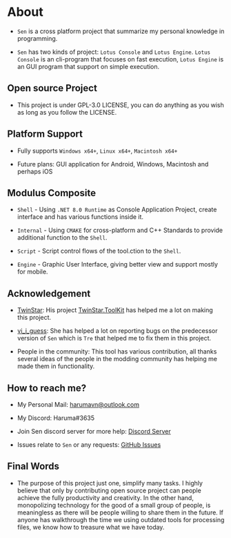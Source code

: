 # About

-   `Sen` is a cross platform project that summarize my personal knowledge in programming.

-   `Sen` has two kinds of project: `Lotus Console` and `Lotus Engine`. `Lotus Console` is an cli-program that focuses on fast execution, `Lotus Engine` is an GUI program that support on simple execution.

## Open source Project

-   This project is under GPL-3.0 LICENSE, you can do anything as you wish as long as you follow the LICENSE.

## Platform Support

-   Fully supports `Windows x64+`, `Linux x64+`, `Macintosh x64+`

-   Future plans: GUI application for Android, Windows, Macintosh and perhaps iOS

## Modulus Composite

-   `Shell` - Using `.NET 8.0 Runtime` as Console Application Project, create interface and has various functions inside it.

-   `Internal` - Using `CMAKE` for cross-platform and C++ Standards to provide additional function to the `Shell`.

-   `Script` - Script control flows of the tool.ction to the `Shell`.

-   `Engine` - Graphic User Interface, giving better view and support mostly for mobile.

## Acknowledgement

-   [TwinStar](https://github.com/twinkles-twinstar/): His project [TwinStar.ToolKit](https://github.com/twinkles-twinstar/TwinStar.ToolKit) has helped me a lot on making this project.

-   [vi_i_guess](https://github.com/viiguess): She has helped a lot on reporting bugs on the predecessor version of `Sen` which is `Tre` that helped me to fix them in this project.

-   People in the community: This tool has various contribution, all thanks several ideas of the people in the modding community has helping me made them in functionality.

## How to reach me?

-   My Personal Mail: harumavn@outlook.com

-   My Discord: Haruma#3635

-   Join Sen discord server for more help: [Discord Server](https://discord.gg/UKJK3j7KGn)

-   Issues relate to `Sen` or any requests: [GitHub Issues](https://github.com/Haruma-VN/Sen/issues)

## Final Words

-   The purpose of this project just one, simplify many tasks. I highly believe that only by contributing open source project can people achieve the fully productivity and creativity. In the other hand, monopolizing technology for the good of a small group of people, is meaningless as there will be people willing to share them in the future. If anyone has walkthrough the time we using outdated tools for processing files, we know how to treasure what we have today.
